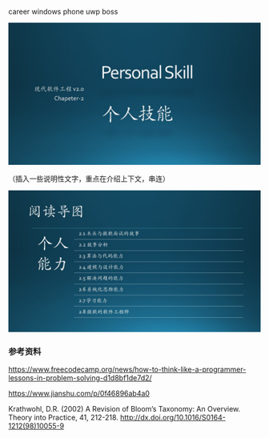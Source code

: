 
career
windows phone
uwp
boss

<img src="Images/Slide1.JPG"/>

（插入一些说明性文字，重点在介绍上下文，串连）

<img src="Images/Slide2.JPG"/>



### 参考资料

https://www.freecodecamp.org/news/how-to-think-like-a-programmer-lessons-in-problem-solving-d1d8bf1de7d2/

https://www.jianshu.com/p/0f46896ab4a0

Krathwohl, D.R. (2002) A Revision of Bloom’s Taxonomy: An Overview. Theory into Practice, 41, 212-218. http://dx.doi.org/10.1016/S0164-1212(98)10055-9
